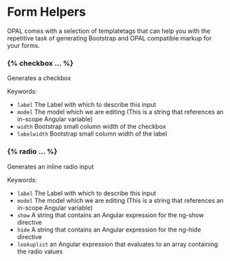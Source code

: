 # Form Helpers

OPAL comes with a selection of templatetags that can help you with the
repetitive task of generating Bootstrap and OPAL compatible markup for
your forms.

### {% checkbox ... %}

Generates a checkbox

Keywords:

* `label` The Label with which to describe this input
* `model` The model which we are editing (This is a string that references an in-scope Angular variable)
* `width` Bootstrap small column width of the checkbox
* `labelwidth` Bootstrap small column width of the label


### {% radio ... %}

Generates an inline radio input

Keywords: 

* `label` The Label with which to describe this input
* `model` The model which we are editing (This is a string that references an in-scope Angular variable)
* `show`  A string that contains an Angular expression for the ng-show directive
* `hide`  A string that contains an Angular expression for the ng-hide directive
* `lookuplist` an Angular expression that evaluates to an array containing the radio values
